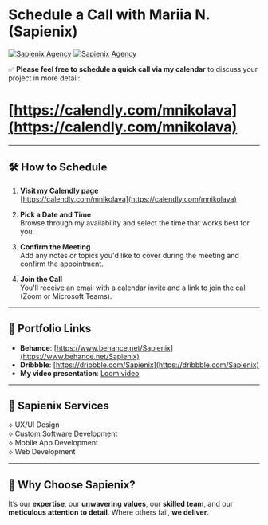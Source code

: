 # Schedule a Call with Mariia N. (Sapienix)

[![Sapienix Agency](https://img.shields.io/badge/Upwork-Sapienix-blue)](https://www.upwork.com/agencies/sapienix/)
[![Sapienix Agency](https://img.shields.io/badge/Calendly-Sapienix-green)](https://calendly.com/mnikolava)

✅ **Please feel free to schedule a quick call via my calendar** to discuss your project in more detail:  

# **[https://calendly.com/mnikolava](https://calendly.com/mnikolava)**

---

## 🛠 How to Schedule

1. **Visit my Calendly page**  
   [https://calendly.com/mnikolava](https://calendly.com/mnikolava)

2. **Pick a Date and Time**  
   Browse through my availability and select the time that works best for you.

3. **Confirm the Meeting**  
   Add any notes or topics you'd like to cover during the meeting and confirm the appointment.

4. **Join the Call**  
   You'll receive an email with a calendar invite and a link to join the call (Zoom or Microsoft Teams).

---

## 📂 Portfolio Links

- **Behance**: [https://www.behance.net/Sapienix](https://www.behance.net/Sapienix)  
- **Dribbble**: [https://dribbble.com/Sapienix](https://dribbble.com/Sapienix)
- **My video presentation**: [Loom video](https://www.loom.com/share/d4fdf925e33b4bf2a2229110e8b52fe6?sid=f6756181-6fe9-4323-96ca-be3acd226b6a)


---

## 🌟 Sapienix Services

⟡ UX/UI Design  
⟡ Custom Software Development  
⟡ Mobile App Development  
⟡ Web Development

---

## 💼 Why Choose Sapienix?

It’s our **expertise**, our **unwavering values**, our **skilled team**, and our **meticulous attention to detail**. Where others fail, **we deliver**.
